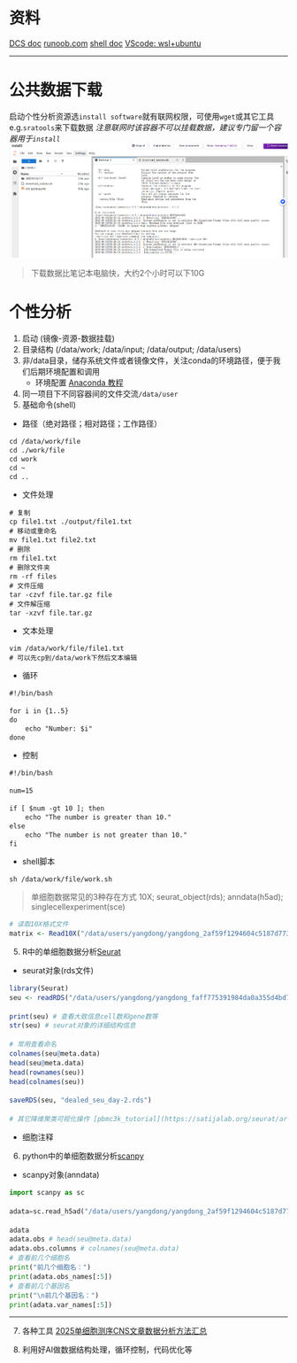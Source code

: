 # 资料
[DCS doc](https://cloud.stomics.tech/helpcenter/zh/)
[runoob.com](https://www.runoob.com/)
[shell doc](https://www.runoob.com/linux/linux-shell.html)
[VScode: wsl+ubuntu](https://blog.csdn.net/yao00037/article/details/119858692)

---

# 公共数据下载
启动个性分析资源选`install software`就有联网权限，可使用`wget`或其它工具e.g.`sratools`来下载数据
*注意联网时该容器不可以挂载数据，建议专门留一个容器用于`install`*
![使用sratools下载sra数据](png/使用sratools下载sra数据.png)
> 下载数据比笔记本电脑快，大约2个小时可以下10G


# 个性分析
1. 启动 (镜像-资源-数据挂载)
2. 目录结构 (/data/work; /data/input; /data/output; /data/users)
3. 非/data目录，储存系统文件或者镜像文件，关注conda的环境路径，便于我们后期环境配置和调用
   - 环境配置 [Anaconda 教程](https://www.runoob.com/python-qt/anaconda-tutorial.html)
4. 同一项目下不同容器间的文件交流`/data/user`
5. 基础命令(shell)
  - 路径（绝对路径；相对路径；工作路径）
```shell
cd /data/work/file
cd ./work/file
cd work
cd ~
cd ..
```
  - 文件处理
```shell
# 复制
cp file1.txt ./output/file1.txt
# 移动或重命名
mv file1.txt file2.txt
# 删除
rm file1.txt
# 删除文件夹
rm -rf files
# 文件压缩
tar -czvf file.tar.gz file
# 文件解压缩
tar -xzvf file.tar.gz 
```
  - 文本处理
```shell
vim /data/work/file/file1.txt
# 可以先cp到/data/work下然后文本编辑
```

  - 循环
```shell
#!/bin/bash

for i in {1..5}
do
    echo "Number: $i"
done
```
  - 控制
```shell
#!/bin/bash

num=15

if [ $num -gt 10 ]; then
    echo "The number is greater than 10."
else
    echo "The number is not greater than 10."
fi
```
  - shell脚本
```shell
sh /data/work/file/work.sh
```

> 单细胞数据常见的3种存在方式 10X; seurat_object(rds); anndata(h5ad); singlecellexperiment(sce)
```R
# 读取10X格式文件
matrix <- Read10X("/data/users/yangdong/yangdong_2af59f1294604c5187d7737fd0e2c80d/online/dataget/result/V3RNA25021000051", gene.column=1)
```

5. R中的单细胞数据分析[Seurat](https://satijalab.org/seurat/)
  - seurat对象(rds文件)
```R
library(Seurat)
seu <- readRDS("/data/users/yangdong/yangdong_faff775391984da0a355d4bd70217714/online/SCPipelines/bulk_RNA_scRNA_singleR/split/seu_day-2.rds")

print(seu) # 查看大致信息cell数和gene数等
str(seu) # seurat对象的详细结构信息

# 常用查看命名
colnames(seu@meta.data)
head(seu@meta.data)
head(rownames(seu))
head(colnames(seu))

saveRDS(seu, "dealed_seu_day-2.rds")

# 其它降维聚类可视化操作 [pbmc3k_tutorial](https://satijalab.org/seurat/articles/pbmc3k_tutorial)
```
  - 细胞注释

6. python中的单细胞数据分析[scanpy](https://scanpy.readthedocs.io/)
  - scanpy对象(anndata)
```python
import scanpy as sc

adata=sc.read_h5ad("/data/users/yangdong/yangdong_2af59f1294604c5187d7737fd0e2c80d/online/dataget/scrublet/zimia.h5ad")

adata
adata.obs # head(seu@meta.data)
adata.obs.columns # colnames(seu@meta.data)
# 查看前几个细胞名
print("前几个细胞名：")
print(adata.obs_names[:5])
# 查看前几个基因名
print("\n前几个基因名：")
print(adata.var_names[:5])
```
---

7. 各种工具 [2025单细胞测序CNS文章数据分析方法汇总](https://mp.weixin.qq.com/s/2eCMYft7UO08c1B6XnzG9A)

8. 利用好AI做数据结构处理，循环控制，代码优化等